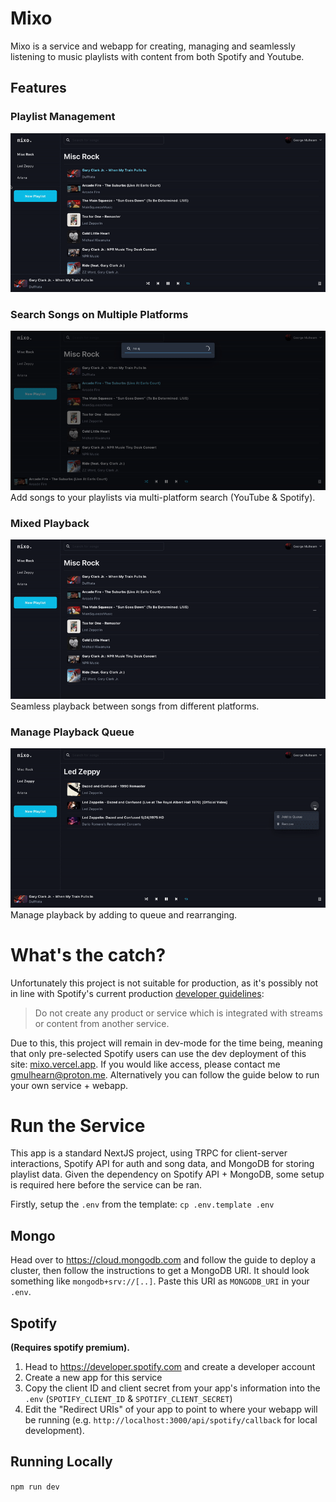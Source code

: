 # Mixo
Mixo is a service and webapp for creating, managing and seamlessly listening to music playlists with content from both Spotify and Youtube.

## Features
### Playlist Management
![Playlist Management](docs/assets/playlist-management.gif)

### Search Songs on Multiple Platforms
![Search](docs/assets/add-song.gif)
Add songs to your playlists via multi-platform search (YouTube & Spotify).

### Mixed Playback
![Playback](docs/assets/playback.gif)
Seamless playback between songs from different platforms.

### Manage Playback Queue
![Queue](docs/assets/queue-management.gif)
Manage playback by adding to queue and rearranging.

# What's the catch?
Unfortunately this project is not suitable for production, as it's possibly not in line with Spotify's current production [developer guidelines](https://developer.spotify.com/policy#):
> Do not create any product or service which is integrated with streams or content from another service.

Due to this, this project will remain in dev-mode for the time being, meaning that only pre-selected Spotify users can use the dev deployment of this site:  [mixo.vercel.app](mixo.vercel.app). If you would like access, please contact me [gmulhearn@proton.me](mailto:gmulhearn@proton.me). Alternatively you can follow the guide below to run your own service + webapp.

# Run the Service
This app is a standard NextJS project, using TRPC for client-server interactions, Spotify API for auth and song data, and MongoDB for storing playlist data. Given the dependency on Spotify API + MongoDB, some setup is required here before the service can be ran.

Firstly, setup the `.env` from the template: `cp .env.template .env`

## Mongo
Head over to https://cloud.mongodb.com and follow the guide to deploy a cluster, then follow the instructions to get a MongoDB URI. It should look something like `mongodb+srv://[..]`. Paste this URI as `MONGODB_URI` in your `.env`.

## Spotify
**(Requires spotify premium).**
1. Head to https://developer.spotify.com and create a developer account
2. Create a new app for this service
3. Copy the client ID and client secret from your app's information into the `.env` (`SPOTIFY_CLIENT_ID` & `SPOTIFY_CLIENT_SECRET`)
4. Edit the "Redirect URIs" of your app to point to where your webapp will be running (e.g. `http://localhost:3000/api/spotify/callback` for local development).

## Running Locally
`npm run dev`